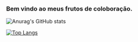 ###  Bem vindo ao meus frutos de coloboração.

![Anurag's GitHub stats](https://github-readme-stats.vercel.app/api?username=pedrotb&show_icons=true&theme=dark)

[![Top Langs](https://github-readme-stats.vercel.app/api/top-langs/?username=pedrotb&langs_count=8&theme=dark)](https://github.com/pedrotb/github-readme-stats)

